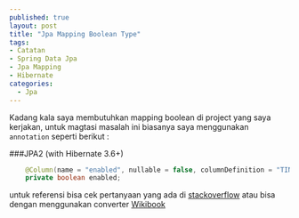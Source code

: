 ```yaml
---
published: true
layout: post
title: "Jpa Mapping Boolean Type"
tags:
- Catatan
- Spring Data Jpa
- Jpa Mapping
- Hibernate
categories:
  - Jpa
---
```


Kadang kala saya membutuhkan mapping boolean di project yang saya kerjakan, untuk magtasi masalah ini
biasanya saya menggunakan `annotation` seperti berikut :

###JPA2 (with Hibernate 3.6+)
```java
    @Column(name = "enabled", nullable = false, columnDefinition = "TINYINT(1)")
    private boolean enabled;
```


untuk referensi bisa cek pertanyaan yang ada di [stackoverflow](http://stackoverflow.com/a/10224905/4392207)
atau bisa dengan menggunakan converter [Wikibook](https://en.wikibooks.org/wiki/Java_Persistence/Basic_Attributes#Example_of_column_XML) 






